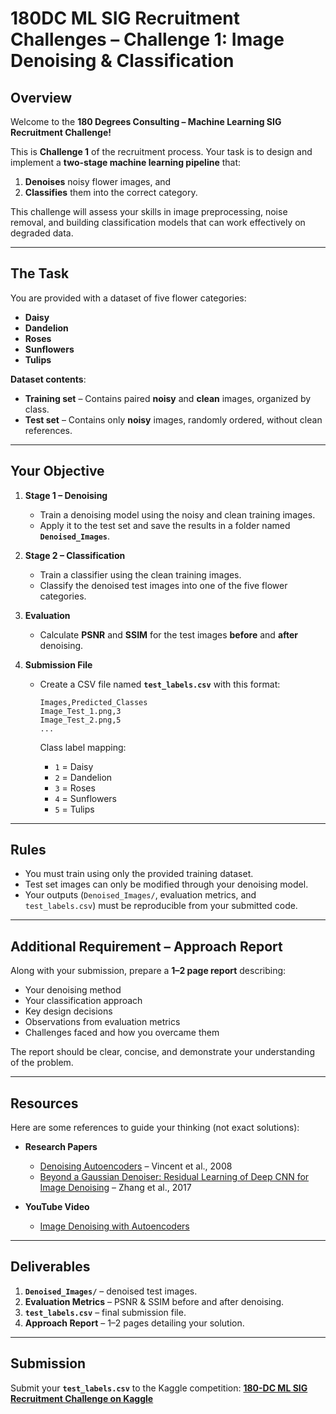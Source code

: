 # 180DC ML SIG Recruitment Challenges – **Challenge 1**: Image Denoising &  Classification

## Overview

Welcome to the **180 Degrees Consulting – Machine Learning SIG Recruitment Challenge!**

This is **Challenge 1** of the recruitment process.
Your task is to design and implement a **two-stage machine learning pipeline** that:

1. **Denoises** noisy flower images, and
2. **Classifies** them into the correct category.

This challenge will assess your skills in image preprocessing, noise removal, and building classification models that can work effectively on degraded data.

---

## The Task

You are provided with a dataset of five flower categories:

* **Daisy**
* **Dandelion**
* **Roses**
* **Sunflowers**
* **Tulips**

**Dataset contents**:

* **Training set** – Contains paired **noisy** and **clean** images, organized by class.
* **Test set** – Contains only **noisy** images, randomly ordered, without clean references.

---

## Your Objective

1. **Stage 1 – Denoising**

   * Train a denoising model using the noisy and clean training images.
   * Apply it to the test set and save the results in a folder named **`Denoised_Images`**.

2. **Stage 2 – Classification**

   * Train a classifier using the clean training images.
   * Classify the denoised test images into one of the five flower categories.

3. **Evaluation**

   * Calculate **PSNR** and **SSIM** for the test images **before** and **after** denoising.

4. **Submission File**

   * Create a CSV file named **`test_labels.csv`** with this format:

     ```
     Images,Predicted_Classes
     Image_Test_1.png,3
     Image_Test_2.png,5
     ...
     ```

     Class label mapping:

     * `1` = Daisy
     * `2` = Dandelion
     * `3` = Roses
     * `4` = Sunflowers
     * `5` = Tulips

---

## Rules

* You must train using only the provided training dataset.
* Test set images can only be modified through your denoising model.
* Your outputs (`Denoised_Images/`, evaluation metrics, and `test_labels.csv`) must be reproducible from your submitted code.

---

## Additional Requirement – Approach Report

Along with your submission, prepare a **1–2 page report** describing:

* Your denoising method
* Your classification approach
* Key design decisions
* Observations from evaluation metrics
* Challenges faced and how you overcame them

The report should be clear, concise, and demonstrate your understanding of the problem.

---

## Resources

Here are some references to guide your thinking (not exact solutions):

* **Research Papers**

  * [Denoising Autoencoders](https://doi.org/10.48550/arXiv.1305.6663) – Vincent et al., 2008
  * [Beyond a Gaussian Denoiser: Residual Learning of Deep CNN for Image Denoising](
https://doi.org/10.48550/arXiv.1608.03981) – Zhang et al., 2017

* **YouTube Video**

  * [Image Denoising with Autoencoders]((https://youtu.be/0V96wE7lY4w?si=qsHZTSLiAOX41mAh))

---

## Deliverables

1. **`Denoised_Images/`** – denoised test images.
2. **Evaluation Metrics** – PSNR & SSIM before and after denoising.
3. **`test_labels.csv`** – final submission file.
4. **Approach Report** – 1–2 pages detailing your solution.

---

## Submission

Submit your **`test_labels.csv`** to the Kaggle competition:
[**180-DC ML SIG Recruitment Challenge on Kaggle**](https://www.kaggle.com/competitions/180-dc-ml-sig-recruitment)
